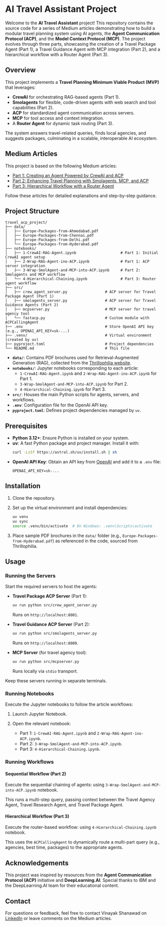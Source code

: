 # AI Travel Assistant Project

Welcome to the **AI Travel Assistant** project! This repository contains the source code for a series of Medium articles demonstrating how to build a modular travel planning system using AI agents, the **Agent Communication Protocol (ACP)**, and the **Model Context Protocol (MCP)**. The project evolves through three parts, showcasing the creation of a Travel Package Agent (Part 1), a Travel Guidance Agent with MCP integration (Part 2), and a hierarchical workflow with a Router Agent (Part 3).

## Overview

This project implements a **Travel Planning Minimum Viable Product (MVP)** that leverages:
- **CrewAI** for orchestrating RAG-based agents (Part 1).
- **Smolagents** for flexible, code-driven agents with web search and tool capabilities (Part 2).
- **ACP** for standardized agent communication across servers.
- **MCP** for tool access and context integration.
- A **Router Agent** for dynamic task routing (Part 3).

The system answers travel-related queries, finds local agencies, and suggests packages, culminating in a scalable, interoperable AI ecosystem.

## Medium Articles

This project is based on the following Medium articles:
- [Part 1: Creating an Agent Powered by CrewAI and ACP](https://medium.com/@vinayakshanawad/build-an-ai-travel-assistant-creating-an-agent-powered-by-crewai-and-acp-6caabbdb97b4)
- [Part 2: Enhancing Travel Planning with Smolagents, MCP, and ACP](https://medium.com/@vinayakshanawad/build-an-ai-travel-assistant-part-2-enhancing-travel-planning-with-smolagents-mcp-and-acp-8cec81e07f17)
- [Part 3: Hierarchical Workflow with a Router Agent](https://medium.com/@vinayakshanawad/build-an-ai-travel-assistant-part-3-hierarchical-workflow-with-a-router-agent-aaa5f420cf7b)

Follow these articles for detailed explanations and step-by-step guidance.

## Project Structure

```
travel_acp_project/
├── data/
│   ├── Europe-Packages-from-Ahmedabad.pdf
│   ├── Europe-Packages-from-Chennai.pdf
│   ├── Europe-Packages-from-Delhi.pdf
│   └── Europe-Packages-from-Hyderabad.pdf
├── notebooks/
│   ├── 1-CrewAI-RAG-Agent.ipynb                    # Part 1: Initial CrewAI agent setup
│   ├── 2-Wrap-RAG-Agent-ino-ACP.ipynb              # Part 1: ACP server integration
│   ├── 3-Wrap-SmolAgent-and-MCP-into-ACP.ipynb     # Part 2: Smolagents and MCP workflow
│   └── 4-Hierarchical-Chaining.ipynb               # Part 3: Router agent workflow
├── src/
│   ├── crew_agent_server.py                 # ACP server for Travel Package Agent (Part 1)
│   ├── smolagents_server.py                 # ACP server for Travel Guidance Agents (Part 2)
│   ├── mcpserver.py                         # MCP server for travel agency tool
│   └── fastacp.py                           # Custom module with ACPCallingAgent
├── .env                                     # Store OpenAI API key (e.g., OPENAI_API_KEY=sk-...)
├── .venv/                                   # Virtual environment (created by uv)
├── pyproject.toml                           # Project dependencies
└── README.md                                # This file
```

- **`data/`**: Contains PDF brochures used for Retrieval-Augmented Generation (RAG), collected from the [Thrillophilia website](https://www.thrillophilia.com).
- **`notebooks/`**: Jupyter notebooks corresponding to each article:
  - `1-CrewAI-RAG-Agent.ipynb` and `2-Wrap-RAG-Agent-ino-ACP.ipynb` for Part 1.
  - `3-Wrap-SmolAgent-and-MCP-into-ACP.ipynb` for Part 2.
  - `4-Hierarchical-Chaining.ipynb` for Part 3.
- **`src/`**: Houses the main Python scripts for agents, servers, and workflows.
- **`.env`**: Configuration file for the OpenAI API key.
- **`pyproject.toml`**: Defines project dependencies managed by `uv`.

## Prerequisites

- **Python 3.12+**: Ensure Python is installed on your system.
- **uv**: A fast Python package and project manager. Install it with:
  ```bash
  curl -LsSf https://astral.sh/uv/install.sh | sh
  ```
- **OpenAI API Key**: Obtain an API key from [OpenAI](https://platform.openai.com/) and add it to a `.env` file:
  ```
  OPENAI_API_KEY=sk-...
  ```

## Installation

1. Clone the repository.

2. Set up the virtual environment and install dependencies:
   ```bash
   uv venv
   uv sync
   source .venv/bin/activate  # On Windows: .venv\Scripts\activate
   ```

3. Place sample PDF brochures in the `data/` folder (e.g., `Europe-Packages-from-Hyderabad.pdf`) as referenced in the code, sourced from Thrillophilia.

## Usage

### Running the Servers

Start the required servers to host the agents:

- **Travel Package ACP Server** (Part 1):
  ```bash
  uv run python src/crew_agent_server.py
  ```
  Runs on `http://localhost:8001`.

- **Travel Guidance ACP Server** (Part 2):
  ```bash
  uv run python src/smolagents_server.py
  ```
  Runs on `http://localhost:8000`.

- **MCP Server** (for travel agency tool):
  ```bash
  uv run python src/mcpserver.py
  ```
  Runs locally via `stdio` transport.

Keep these servers running in separate terminals.

### Running Notebooks

Execute the Jupyter notebooks to follow the article workflows:
1. Launch Jupyter Notebook.

2. Open the relevant notebook:
   - Part 1: `1-CrewAI-RAG-Agent.ipynb` and `2-Wrap-RAG-Agent-ino-ACP.ipynb`.
   - Part 2: `3-Wrap-SmolAgent-and-MCP-into-ACP.ipynb`.
   - Part 3: `4-Hierarchical-Chaining.ipynb`.

### Running Workflows

#### Sequential Workflow (Part 2)
Execute the sequential chaining of agents: using `3-Wrap-SmolAgent-and-MCP-into-ACP.ipynb` notebook.

This runs a multi-step query, passing context between the Travel Agency Agent, Travel Research Agent, and Travel Package Agent.

#### Hierarchical Workflow (Part 3)
Execute the router-based workflow: using `4-Hierarchical-Chaining.ipynb` notebook.

This uses the `ACPCallingAgent` to dynamically route a multi-part query (e.g., agencies, best time, packages) to the appropriate agents.

## Acknowledgements

This project was inspired by resources from the **Agent Communication Protocol (ACP)** initiative and **DeepLearning.AI**. Special thanks to IBM and the DeepLearning.AI team for their educational content.

## Contact

For questions or feedback, feel free to contact Vinayak Shanawad on [LinkedIn](https://www.linkedin.com/in/vinayak-shanawad/) or leave comments on the Medium articles.